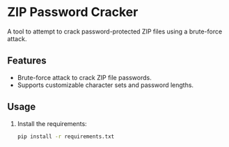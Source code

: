 # ZIP Password Cracker

A tool to attempt to crack password-protected ZIP files using a brute-force attack.

## Features
- Brute-force attack to crack ZIP file passwords.
- Supports customizable character sets and password lengths.

## Usage
1. Install the requirements:
   ```sh
   pip install -r requirements.txt

